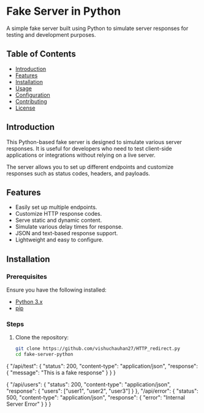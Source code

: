 # Fake Server in Python

A simple fake server built using Python to simulate server responses for testing and development purposes.

## Table of Contents
- [Introduction](#introduction)
- [Features](#features)
- [Installation](#installation)
- [Usage](#usage)
- [Configuration](#configuration)
- [Contributing](#contributing)
- [License](#license)

## Introduction
This Python-based fake server is designed to simulate various server responses. It is useful for developers who need to test client-side applications or integrations without relying on a live server.

The server allows you to set up different endpoints and customize responses such as status codes, headers, and payloads.

## Features
- Easily set up multiple endpoints.
- Customize HTTP response codes.
- Serve static and dynamic content.
- Simulate various delay times for response.
- JSON and text-based response support.
- Lightweight and easy to configure.

## Installation

### Prerequisites
Ensure you have the following installed:
- [Python 3.x](https://www.python.org/)
- [pip](https://pip.pypa.io/en/stable/)

### Steps

1. Clone the repository:
   ```bash
   git clone https://github.com/vishuchauhan27/HTTP_redirect.py
   cd fake-server-python
{
  "/api/test": {
    "status": 200,
    "content-type": "application/json",
    "response": {
      "message": "This is a fake response"
    }
  }
}

{
  "/api/users": {
    "status": 200,
    "content-type": "application/json",
    "response": {
      "users": ["user1", "user2", "user3"]
    }
  },
  "/api/error": {
    "status": 500,
    "content-type": "application/json",
    "response": {
      "error": "Internal Server Error"
    }
  }
}
